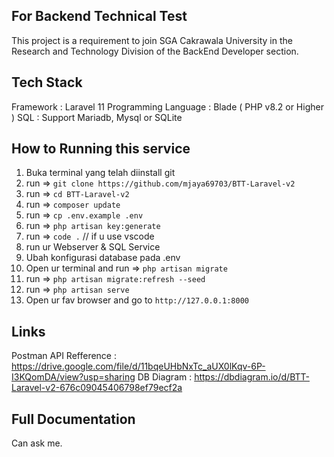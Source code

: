 ## For Backend Technical Test
This project is a requirement to join SGA Cakrawala University in the Research and Technology Division of the BackEnd Developer section. 

## Tech Stack
Framework : Laravel 11
Programming Language : Blade ( PHP v8.2 or Higher )
SQL : Support Mariadb, Mysql or SQLite


## How to Running this service
1. Buka terminal yang telah diinstall git
2. run => ``git clone https://github.com/mjaya69703/BTT-Laravel-v2``
3. run => ``cd BTT-Laravel-v2``
4. run => ``composer update``
5. run => ``cp .env.example .env``
6. run => ``php artisan key:generate``
7. run => ``code .`` // if u use vscode
8. run ur Webserver & SQL Service 
9. Ubah konfigurasi database pada .env
10. Open ur terminal and run => ``php artisan migrate``
11. run => ``php artisan migrate:refresh --seed`` 
12. run => ``php artisan serve``
13. Open ur fav browser and go to ``http://127.0.0.1:8000``


## Links
Postman API Refference : https://drive.google.com/file/d/11bqeUHbNxTc_aUX0lKqv-6P-I3KQomDA/view?usp=sharing
DB Diagram : https://dbdiagram.io/d/BTT-Laravel-v2-676c09045406798ef79ecf2a

## Full Documentation
Can ask me.


